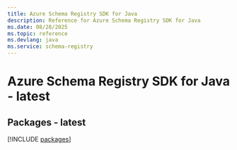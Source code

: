 ```yaml
---
title: Azure Schema Registry SDK for Java
description: Reference for Azure Schema Registry SDK for Java
ms.date: 08/28/2025
ms.topic: reference
ms.devlang: java
ms.service: schema-registry
---
```

# Azure Schema Registry SDK for Java - latest
## Packages - latest
[!INCLUDE [packages](schema-registry-index.md)]